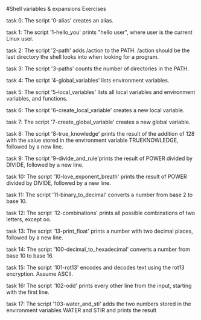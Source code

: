 #Shell variables & expansions Exercises

task 0: The script '0-alias' creates an alias.

task 1: The script '1-hello_you'  prints "hello user", where user is the current Linux user.

task 2: The script '2-path' adds /action to the PATH. /action should be the last directory the shell looks into when looking for a program.

task 3: The script '3-paths' counts the number of directories in the PATH.

task 4: The script '4-global_variables' lists environment variables.

task 5: The script '5-local_variables' lists all local variables and environment variables, and functions.

task 6: The script '6-create_local_variable' creates a new local variable.

task 7: The script '7-create_global_variable' creates a new global variable.

task 8: The script '8-true_knowledge' prints the result of the addition of 128 with the value stored in the environment variable TRUEKNOWLEDGE, followed by a new line.

task 9: The script '9-divide_and_rule'prints the result of POWER divided by DIVIDE, followed by a new line.

task 10: The script '10-love_exponent_breath' prints the result of POWER divided by DIVIDE, followed by a new line.

task 11: The script '11-binary_to_decimal' converts a number from base 2 to base 10.

task 12: The script '12-combinations' prints all possible combinations of two letters, except oo.

task 13: The script '13-print_float' prints a number with two decimal places, followed by a new line.

task 14: The script '100-decimal_to_hexadecimal' converts a number from base 10 to base 16.

task 15: The script '101-rot13' encodes and decodes text using the rot13 encryption. Assume ASCII.

task 16: The script '102-odd' prints every other line from the input, starting with the first line.

task 17: The script '103-water_and_sti' adds the two numbers stored in the environment variables WATER and STIR and prints the result
